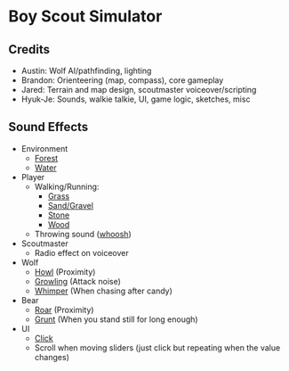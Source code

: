 # Boy Scout Simulator
## Credits
- Austin: Wolf AI/pathfinding, lighting
- Brandon: Orienteering (map, compass), core gameplay
- Jared: Terrain and map design, scoutmaster voiceover/scripting
- Hyuk-Je: Sounds, walkie talkie, UI, game logic, sketches, misc

## Sound Effects
- Environment
    - [Forest](https://www.youtube.com/watch?v=VxrH8mUWyGc)
    - [Water](https://www.youtube.com/watch?v=C3rZPuyydKg)
- Player
    - Walking/Running:
        - [Grass](https://www.youtube.com/watch?v=4eVmKIfZFpY)
        - [Sand/Gravel](https://www.youtube.com/watch?v=jqMVI86JJvo)
        - [Stone](https://www.youtube.com/watch?v=rAOkC6UAKrg)
        - [Wood](https://www.youtube.com/watch?v=GWZwCCsAlQc)
    - Throwing sound ([whoosh](https://www.youtube.com/watch?v=woxWw37zRVc))
- Scoutmaster
    - Radio effect on voiceover
- Wolf
    - [Howl](https://www.youtube.com/watch?v=jJYwipRvS5Y) (Proximity)
    - [Growling](https://www.youtube.com/watch?v=E7Iia8DUxrc) (Attack noise)
    - [Whimper](https://www.youtube.com/watch?v=LUql_PGq3is) (When chasing after candy)
- Bear
    - [Roar](https://www.youtube.com/watch?v=FAglo3Ohpes) (Proximity)
    - [Grunt](https://www.youtube.com/watch?v=EL9AtDgfzNc) (When you stand still for long enough)
- UI
    - [Click](https://www.youtube.com/watch?v=vzfqwCu2hi4)
    - Scroll when moving sliders (just click but repeating when the value changes)
